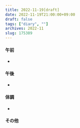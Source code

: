 ```yaml
---
title: 2022-11-19[draft]
date: 2022-11-19T21:00:00+09:00
draft: false
tags: ["diary", ""]
archives: 2022-11
slug: 175389
---
```

#### 午前
- 
#### 午後
- 
#### 体調
- 
#### その他